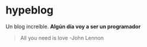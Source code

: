 # hypeblog
Un blog increíble.
**Algún día voy a ser un programador**

> All you need is love
> -John Lennon